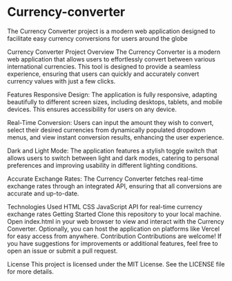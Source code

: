 # Currency-converter
The Currency Converter project is a modern web application designed to facilitate easy currency conversions for users around the globe

Currency Converter
Project Overview
The Currency Converter is a modern web application that allows users to effortlessly convert between various international currencies. This tool is designed to provide a seamless experience, ensuring that users can quickly and accurately convert currency values with just a few clicks.

Features
Responsive Design: The application is fully responsive, adapting beautifully to different screen sizes, including desktops, tablets, and mobile devices. This ensures accessibility for users on any device.

Real-Time Conversion: Users can input the amount they wish to convert, select their desired currencies from dynamically populated dropdown menus, and view instant conversion results, enhancing the user experience.

Dark and Light Mode: The application features a stylish toggle switch that allows users to switch between light and dark modes, catering to personal preferences and improving usability in different lighting conditions.

Accurate Exchange Rates: The Currency Converter fetches real-time exchange rates through an integrated API, ensuring that all conversions are accurate and up-to-date.

Technologies Used
HTML
CSS
JavaScript
API for real-time currency exchange rates
Getting Started
Clone this repository to your local machine.
Open index.html in your web browser to view and interact with the Currency Converter.
Optionally, you can host the application on platforms like Vercel for easy access from anywhere.
Contribution
Contributions are welcome! If you have suggestions for improvements or additional features, feel free to open an issue or submit a pull request.

License
This project is licensed under the MIT License. See the LICENSE file for more details.


